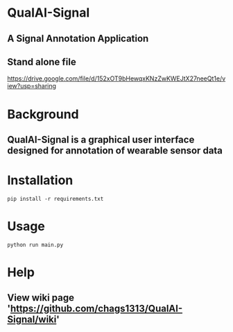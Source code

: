 # QualAI-Signal
## A Signal Annotation Application

## Stand alone file 
https://drive.google.com/file/d/152xOT9bHewqxKNzZwKWEJtX27neeQt1e/view?usp=sharing

# Background
## QualAI-Signal is a graphical user interface designed for annotation of wearable sensor data

# Installation
`pip install -r requirements.txt`

# Usage
`python run main.py`

# Help
## View wiki page 'https://github.com/chags1313/QualAI-Signal/wiki'
